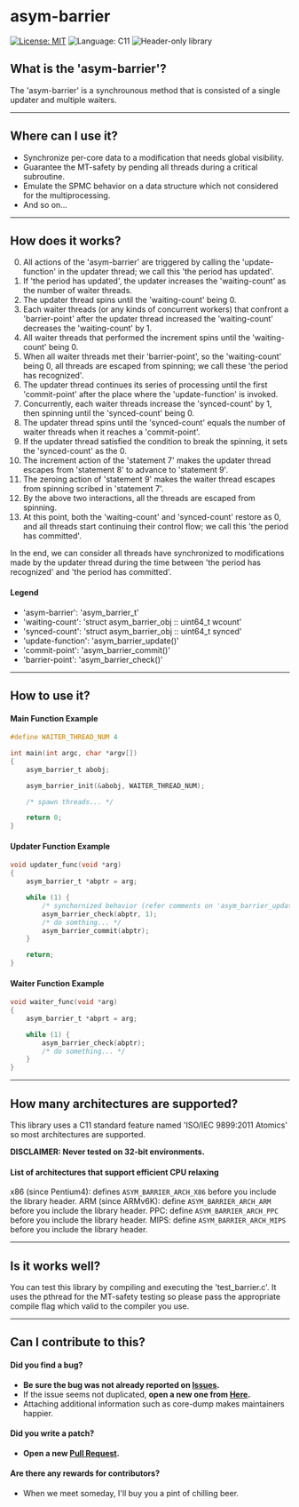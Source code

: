 <!-- SPDX-License-Identifier:	MIT -->

# asym-barrier
[![License: MIT](https://img.shields.io/badge/License-MIT-yellow.svg)](https://opensource.org/licenses/MIT)
![Language: C11](https://img.shields.io/badge/Language-C11-blue.svg)
![Header-only library](https://img.shields.io/badge/Header--only_library-green.svg)

## What is the 'asym-barrier'?
The 'asym-barrier' is a synchrounous method that is consisted of a single updater and multiple waiters.

---

## Where can I use it?
* Synchronize per-core data to a modification that needs global visibility.
* Guarantee the MT-safety by pending all threads during a critical subroutine.
* Emulate the SPMC behavior on a data structure which not considered for the multiprocessing.
* And so on...

---

## How does it works?
0. All actions of the 'asym-barrier' are triggered by calling the 'update-function' in the updater thread; we call this 'the period has updated'.
1. If 'the period has updated', the updater increases the 'waiting-count' as the number of waiter threads.
2. The updater thread spins until the 'waiting-count' being 0.
3. Each waiter threads (or any kinds of concurrent workers) that confront a 'barrier-point' after the updater thread increased the 'waiting-count' decreases the 'waiting-count' by 1.
4. All waiter threads that performed the increment spins until the 'waiting-count' being 0.
5. When all waiter threads met their 'barrier-point', so the 'waiting-count' being 0, all threads are escaped from spinning; we call these 'the period has recognized'.
6. The updater thread continues its series of processing until the first 'commit-point' after the place where the 'update-function' is invoked.
7. Concurrently, each waiter threads increase the 'synced-count' by 1, then spinning until the 'synced-count' being 0.
8. The updater thread spins until the 'synced-count' equals the number of waiter threads when it reaches a 'commit-point'.
9. If the updater thread satisfied the condition to break the spinning, it sets the 'synced-count' as the 0.
10. The increment action of the 'statement 7' makes the updater thread escapes from 'statement 8' to advance to 'statement 9'.
11. The zeroing action of 'statement 9' makes the waiter thread escapes from spinning scribed in 'statement 7'.
12. By the above two interactions, all the threads are escaped from spinning.
13. At this point, both the 'waiting-count' and 'synced-count' restore as 0, and all threads start continuing their control flow; we call this 'the period has committed'.

In the end, we can consider all threads have synchronized to modifications made by the updater thread during the time between 'the period has recognized' and 'the period has committed'.

#### Legend
* 'asym-barrier': 'asym_barrier_t'
* 'waiting-count': 'struct asym_barrier_obj :: uint64_t wcount'
* 'synced-count': 'struct asym_barrier_obj :: uint64_t synced'
* 'update-function': 'asym_barrier_update()'
* 'commit-point': 'asym_barrier_commit()'
* 'barrier-point': 'asym_barrier_check()'

---

## How to use it?
#### Main Function Example
```c
#define WAITER_THREAD_NUM 4

int main(int argc, char *argv[])
{
	asym_barrier_t abobj;

    asym_barrier_init(&abobj, WAITER_THREAD_NUM);

    /* spawn threads... */

    return 0;
}
```

#### Updater Function Example
```c
void updater_func(void *arg)
{
	asym_barrier_t *abptr = arg;

    while (1) {
    	/* synchornized behavior (refer comments on 'asym_barrier_update()') */
    	asym_barrier_check(abptr, 1);
    	/* do somthing... */
        asym_barrier_commit(abptr);
    }

    return;
}
```

#### Waiter Function Example
```c
void waiter_func(void *arg)
{
	asym_barrier_t *abprt = arg;

    while (1) {
    	asym_barrier_check(abptr);
        /* do something... */
    }
}
```

---

## How many architectures are supported?
This library uses a C11 standard feature named 'ISO/IEC 9899:2011 Atomics' so most architectures are supported.

**DISCLAIMER: Never tested on 32-bit environments.**

#### List of architectures that support efficient CPU relaxing
x86 (since Pentium4): defines `ASYM_BARRIER_ARCH_X86` before you include the library header.
ARM (since ARMv6K): define `ASYM_BARRIER_ARCH_ARM` before you include the library header.
PPC: define `ASYM_BARRIER_ARCH_PPC` before you include the library header.
MIPS: define `ASYM_BARRIER_ARCH_MIPS` before you include the library header.

---

## Is it works well?
You can test this library by compiling and executing the 'test_barrier.c'.
It uses the pthread for the MT-safety testing so please pass the appropriate compile flag which valid to the compiler you use.

---

## Can I contribute to this?
#### Did you find a bug?
* **Be sure the bug was not already reported on [Issues](https://github.com/Revimal/asym-barrier/issues).**
* If the issue seems not duplicated, **open a new one from [Here](https://github.com/Revimal/asym-barrier/issues/new).**
* Attaching additional information such as core-dump makes maintainers happier.

#### Did you write a patch?
* **Open a new [Pull Request](https://github.com/Revimal/asym-barrier/pulls).**

#### Are there any rewards for contributors?
* When we meet someday, I'll buy you a pint of chilling beer.